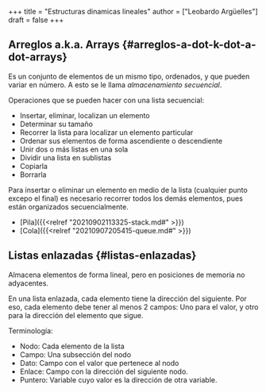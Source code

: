 +++
title = "Estructuras dinamicas lineales"
author = ["Leobardo Argüelles"]
draft = false
+++

## Arreglos a.k.a. Arrays {#arreglos-a-dot-k-dot-a-dot-arrays}

Es un conjunto de elementos de un mismo tipo, ordenados, y que pueden
variar en número.
A esto se le llama _almacenamiento secuencial_.

Operaciones que se pueden hacer con una lista secuencial:

-   Insertar, eliminar, localizan un elemento
-   Determinar su tamaño
-   Recorrer la lista para localizar un elemento particular
-   Ordenar sus elementos de forma ascendiente o descendiente
-   Unir dos o más listas en una sola
-   Dividir una lista en sublistas
-   Copiarla
-   Borrarla

Para insertar o eliminar un elemento en medio de la lista (cualquier
punto excepo el final) es necesario recorrer todos los demás elementos,
pues están organizados secuencialmente.

-   [Pila]({{<relref "20210902113325-stack.md#" >}})
-   [Cola]({{<relref "20210907205415-queue.md#" >}})


## Listas enlazadas {#listas-enlazadas}

Almacena elementos de forma lineal, pero en posiciones de memoria
no adyacentes.

En una lista enlazada, cada elemento tiene la dirección del siguiente.
Por eso, cada elemento debe tener al menos 2 campos: Uno para el valor,
y otro para la dirección del elemento que sigue.

Terminología:

-   Nodo: Cada elemento de la lista
-   Campo: Una subsección del nodo
-   Dato: Campo con el valor que pertenece al nodo
-   Enlace: Campo con la dirección del siguiente nodo.
-   Puntero: Variable cuyo valor es la dirección de otra variable.
